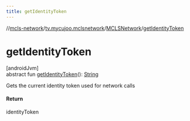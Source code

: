 ```yaml
---
title: getIdentityToken
---
```

//[mcls-network](../../../index.html)/[tv.mycujoo.mclsnetwork](../index.html)/[MCLSNetwork](index.html)/[getIdentityToken](get-identity-token.html)



# getIdentityToken



[androidJvm]\
abstract fun [getIdentityToken](get-identity-token.html)(): [String](https://kotlinlang.org/api/latest/jvm/stdlib/kotlin/-string/index.html)



Gets the current identity token used for network calls



#### Return



identityToken




